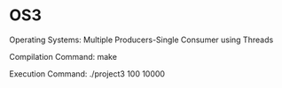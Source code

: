 # OS3
Operating Systems: Multiple Producers-Single Consumer using Threads

Compilation Command: 
make

Execution Command: 
./project3 100 10000
